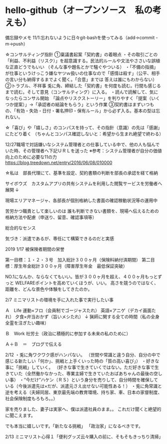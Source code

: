 ﻿# hello-github（オープンソース　私の考えも）
備忘録やメモ
11/1:忘れないように日々git-bashを使ってみる（add→commit -m→push）

☆コンサルティング指針
①稟議書起案「契約書」の着眼点
・その取引ごとの「利益、不利益（リスク）」を超意識する。民法的ルールや文法やささいな誤植な正直どうでもいい
（そんな事や題名とかで騒ぐやついる）
・「不備の指摘」が仕事というけっこう嫌なヤツｗ扱いの仕事なので「感情は殺す」（公平、相手の言い分も納得するまでよく聞く。「合意」までは
答えは誰にもわからない）
②トラブル、不祥事
兎に角、締結した「契約書」を何度も読む。行間も感じるまで読む。そして意見（コンサルティング）に入る。
・読んで読解して、気になったらコンサル開始　「論点やリスクストーリー」を判りやすく「提案（いくつか提案）」→「承認者の結論をもらう」という作業
③契約書はまずいつもの、「有効・失効・日付・署名押印・保有ルール」から必ず入る。基本の型は忘れない。

☆「喜び」や「嬉しさ」のコンパスを持って、その指針（意識）の先は「感謝」にたどり着く
（ちゃんとコンパス確認しないと：希望から生まれ絶望で終わる）

12/27職場で対話嫌いなシステム管理者との仕事している中で、他の人も悩んでいた時、その管理者へ下記ＵＲＬを送った
※参考：システム管理者が自分の価値向上のために必要な11の力
　https://blog.treedown.net/entry/2016/06/08/010000

☆私は　部長代理にて、基準を設定、契約書類の判断を部長の承認を経て格納

サイボウズ　カスタムアプリの共有システムを利用した閲覧サービスを労働者へ展開
↓


現場エリアマネージャ、各部長が個別格納した書面の確認稼動状況等の運用中


苦労かつ職責として楽しいのは
誰も判断できない書類を、現場へ伝えるための格納方法や配慮（申送り、留意、確認事項等）

総合的なセンス

気づき：派遣であるが、専任にて構築できるのだと実感

2019
1/17
被保険者期間の栄誉

第一目標：１・２・３号　加入総計３００ヶ月（保険料納付済期間）
第二目標：厚生年金総計３００ヶ月（障害厚生年金　最低保証突破）

NO.1になんか、ならなくてもいい。皆が３００ヶ月を超え、４００ヶ月もっとずっと
WELFAREポイントを高めていくほうが、いい。
高さを競うのではなく、距離を、どんな景色や体験をしてきたのか。


2/7
ミニマリストの環境を手に入れた事で実行したい事

Ａ　Life
運動×フロ（会員制でゴージャスたれ）
英語×アニゲ（デカイ画面たれ）
夕食×弁当おかず（旨いメシたれ）
↓
猟師に関する全ての時間（私の全身全霊を注ぎたい趣味）

Ｂ　Work
社労士（政治に積極的に参加する未来の私のために）

Ａ＋Ｂ　＝　ブログで伝える

2/12
・兎に角ワクワク感がハンパない。
（世間や常識と違う自分、自分の中で感じる新たしい「何か」、挑戦と上手くいった時の「質の高い喜び」）
・好きな事に「挑戦」していく。
（好きな事で生きていくではない。ただ好きな事で生きていた（全然働かなかった、専業主婦で生きていたおばあちゃんの最後の空しい事）
・”今だけ”ハケン（ＲＳ）という身分を売りして、自分時間を確保している（今後派遣先は×だが、派遣元さえ出せない可能性ある！）
・兎に角常識と逆を考える（夫婦同居、東京最先端の教育環境、持ち家、車、日本の家督制度、社会保険制度もろもろ。。）

家を売りました、妻子は実家へ、僕は派遣社員のまま。。
これだけ聞くと絶望的に聞こえます。

でも本当に嬉しいです。「新たなる挑戦」
「政治家」になるべきです。

2/13 ミニマリスト心得１「便利グッズ云々購入の前に、そもそもきっちり清掃」
